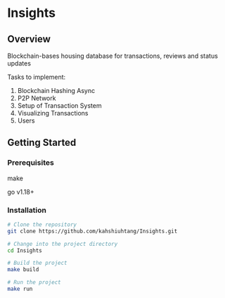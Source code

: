 # Insights

## Overview

Blockchain-bases housing database for transactions, reviews and status updates

Tasks to implement:

1. Blockchain Hashing Async
2. P2P Network
3. Setup of Transaction System
4. Visualizing Transactions
5. Users

## Getting Started

### Prerequisites

make

go v1.18+

### Installation

```bash
# Clone the repository
git clone https://github.com/kahshiuhtang/Insights.git

# Change into the project directory
cd Insights

# Build the project
make build

# Run the project
make run
```
